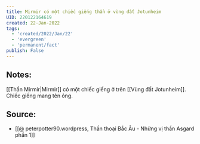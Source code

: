 ```yaml
---
title: Mirmir có một chiếc giếng thần ở vùng đất Jotunheim
UID: 220122164619
created: 22-Jan-2022
tags:
  - 'created/2022/Jan/22'
  - 'evergreen'
  - 'permanent/fact'
publish: False
---
```

## Notes:
[[Thần Mirmir|Mirmir]] có một chiếc giếng ở trên [[Vùng đất Jotunheim]]. Chiếc giếng mang tên ông.

## Source:
- [[@ peterpotter90.wordpress, Thần thoại Bắc Âu - Những vị thần Asgard phần 1]]


